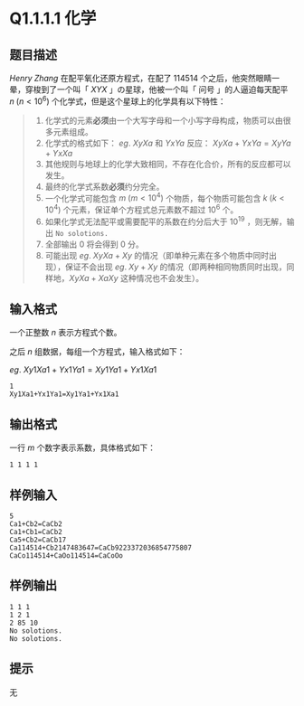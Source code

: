 # Q1.1.1.1 化学

## 题目描述

$Henry \;Zhang$ 在配平氧化还原方程式，在配了 $114514$ 个之后，他突然眼睛一晕，穿梭到了一个叫「 $XYX$ 」の星球，他被一个叫「 问号 」的人逼迫每天配平 $n\;(n<10^6)$ 个化学式，但是这个星球上的化学具有以下特性：

> 1. 化学式的元素**必须**由一个大写字母和一个小写字母构成，物质可以由很多元素组成。
> 2. 化学式的格式如下： $eg.$  $XyXa$ 和 $YxYa$ 反应： $XyXa+YxYa=XyYa+YxXa$
> 3. 其他规则与地球上的化学大致相同，不存在化合价，所有的反应都可以发生。
> 4. 最终的化学式系数**必须**约分完全。
> 5. 一个化学式可能包含 $m\;(m<10^4)$ 个物质，每个物质可能包含 $k\;(k<10^4)$ 个元素，保证单个方程式总元素数不超过 $10^6$ 个。
> 6. 如果化学式无法配平或需要配平的系数在约分后大于 $10^{19}$ ，则无解，输出 ```No solotions.```
> 7. 全部输出 $0$ 将会得到 $0$ 分。
> 8. 可能出现 $eg.\;XyXa+Xy$ 的情况（即单种元素在多个物质中同时出现），保证不会出现 $eg.\;Xy+Xy$ 的情况（即两种相同物质同时出现，同样地，$XyXa+XaXy$ 这种情况也不会发生）。

## 输入格式

一个正整数 $n$ 表示方程式个数。

之后 $n$ 组数据，每组一个方程式，输入格式如下：

$eg.$ $Xy1Xa1+Yx1Ya1=Xy1Ya1+Yx1Xa1$

```
1
Xy1Xa1+Yx1Ya1=Xy1Ya1+Yx1Xa1
```

## 输出格式

一行 $m$ 个数字表示系数，具体格式如下：

```
1 1 1 1
```

## 样例输入

```
5
Ca1+Cb2=CaCb2
Ca1+Cb1=CaCb2
Ca5+Cb2=CaCb17
Ca114514+Cb2147483647=CaCb9223372036854775807
CaCo114514+CaOo114514=CaCoOo
```

## 样例输出

```
1 1 1
1 2 1
2 85 10
No solotions.
No solotions.
```

## 提示

无

